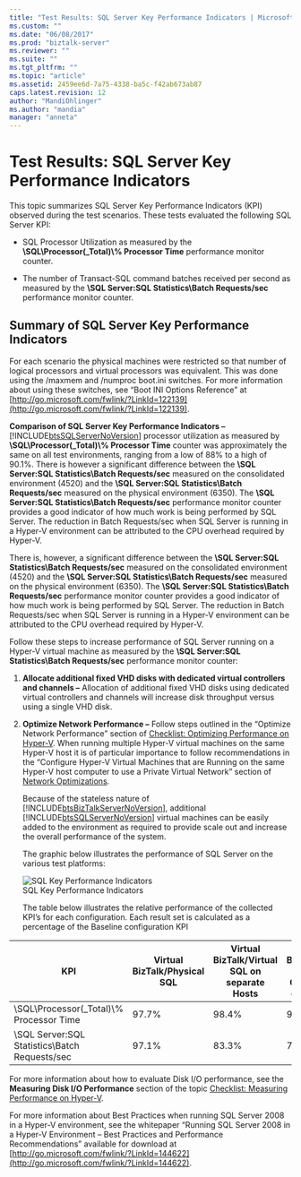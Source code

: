 ```yaml
---
title: "Test Results: SQL Server Key Performance Indicators | Microsoft Docs"
ms.custom: ""
ms.date: "06/08/2017"
ms.prod: "biztalk-server"
ms.reviewer: ""
ms.suite: ""
ms.tgt_pltfrm: ""
ms.topic: "article"
ms.assetid: 2459ee6d-7a75-4338-ba5c-f42ab673ab87
caps.latest.revision: 12
author: "MandiOhlinger"
ms.author: "mandia"
manager: "anneta"
---
```

# Test Results: SQL Server Key Performance Indicators
This topic summarizes SQL Server Key Performance Indicators (KPI) observed during the test scenarios. These tests evaluated the following SQL Server KPI:  
  
-   SQL Processor Utilization as measured by the **\SQL\Processor(_Total)\\% Processor Time** performance monitor counter.  
  
-   The number of Transact-SQL command batches received per second as measured by the **\SQL Server:SQL Statistics\Batch Requests/sec** performance monitor counter.  
  
## Summary of SQL Server Key Performance Indicators  
 For each scenario the physical machines were restricted so that number of logical processors and virtual processors was equivalent. This was done using the /maxmem and /numproc boot.ini switches. For more information about using these switches, see “Boot INI Options Reference” at [http://go.microsoft.com/fwlink/?LinkId=122139](http://go.microsoft.com/fwlink/?LinkId=122139).  
  
 **Comparison of SQL Server Key Performance Indicators –**  [!INCLUDE[btsSQLServerNoVersion](../includes/btssqlservernoversion-md.md)] processor utilization as measured by **\SQL\Processor(_Total)\\% Processor Time** counter was approximately the same on all test environments, ranging from a low of 88% to a high of 90.1%. There is however a significant difference between the **\SQL Server:SQL Statistics\Batch Requests/sec** measured on the consolidated environment (4520) and the **\SQL Server:SQL Statistics\Batch Requests/sec** measured on the physical environment (6350). The **\SQL Server:SQL Statistics\Batch Requests/sec** performance monitor counter provides a good indicator of how much work is being performed by SQL Server. The reduction in Batch Requests/sec when SQL Server is running in a Hyper-V environment can be attributed to the CPU overhead required by Hyper-V.  
  
 There is, however, a significant difference between the **\SQL Server:SQL Statistics\Batch Requests/sec** measured on the consolidated environment (4520) and the **\SQL Server:SQL Statistics\Batch Requests/sec** measured on the physical environment (6350). The **\SQL Server:SQL Statistics\Batch Requests/sec** performance monitor counter provides a good indicator of how much work is being performed by SQL Server. The reduction in Batch Requests/sec when SQL Server is running in a Hyper-V environment can be attributed to the CPU overhead required by Hyper-V.  
  
 Follow these steps to increase performance of SQL Server running on a Hyper-V virtual machine as measured by the **\SQL Server:SQL Statistics\Batch Requests/sec** performance monitor counter:  
  
1. **Allocate additional fixed VHD disks with dedicated virtual controllers and channels –** Allocation of additional fixed VHD disks using dedicated virtual controllers and channels will increase disk throughput versus using a single VHD disk.  
  
2. **Optimize Network Performance –** Follow steps outlined in the “Optimize Network Performance” section of [Checklist: Optimizing Performance on Hyper-V](~/technical-guides/checklist-optimizing-performance-on-hyper-v.md). When running multiple Hyper-V virtual machines on the same Hyper-V host it is of particular importance to follow recommendations in the “Configure Hyper-V Virtual Machines that are Running on the same Hyper-V host computer to use a Private Virtual Network” section of [Network Optimizations](../technical-guides/network-optimizations.md).  
  
   Because of the stateless nature of [!INCLUDE[btsBizTalkServerNoVersion](../includes/btsbiztalkservernoversion-md.md)], additional [!INCLUDE[btsSQLServerNoVersion](../includes/btssqlservernoversion-md.md)] virtual machines can be easily added to the environment as required to provide scale out and increase the overall performance of the system.  
  
   The graphic below illustrates the performance of SQL Server on the various test platforms:  
  
   ![SQL Key Performance Indicators](../technical-guides/media/sqlkpi.gif "SQLKPI")  
   SQL Key Performance Indicators  
  
   The table below illustrates the relative performance of the collected KPI’s for each configuration. Each result set is calculated as a percentage of the Baseline configuration KPI  
  
|KPI|Virtual BizTalk/Physical SQL|Virtual BizTalk/Virtual SQL on separate Hosts|Virtual BizTalk/Virtual SQL on Consolidated environment|  
|---------|-----------------------------------|----------------------------------------------------|--------------------------------------------------------------|  
|\SQL\Processor(_Total)\\% Processor Time|97.7%|98.4%|99.9%|  
|\SQL Server:SQL Statistics\Batch Requests/sec|97.1%|83.3%|71.2%|  
  
 For more information about how to evaluate Disk I/O performance, see the **Measuring Disk I/O Performance** section of the topic [Checklist: Measuring Performance on Hyper-V](../technical-guides/checklist-measuring-performance-on-hyper-v.md).  
  
 For more information about Best Practices when running SQL Server 2008 in a Hyper-V environment, see the whitepaper “Running SQL Server 2008 in a Hyper-V Environment – Best Practices and Performance Recommendations” available for download at [http://go.microsoft.com/fwlink/?LinkId=144622](http://go.microsoft.com/fwlink/?LinkId=144622).